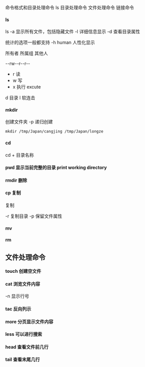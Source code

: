 命令格式和目录处理命令 ls
目录处理命令
文件处理命令
链接命令

#### ls

ls
-a 显示所有文件，包括隐藏文件
-l 详细信息显示
-d 查看目录属性

统计的选项一般都支持 -h human 人性化显示

所有者 所属组 其他人

--rw--r--r--

* r 读
* w 写
* x 执行 excute

d 目录
l 软连击


#### mkdir

创建文件夹
-p 递归创建

`
mkdir /tmp/Japan/cangjing /tmp/Japan/longze
`

#### cd

cd + 目录名称

#### pwd 显示当前完整的目录 print working directory

#### rmdir 删除

#### cp 复制
复制

-r 复制目录
-p 保留文件属性

#### mv

#### rm


## 文件处理命令

#### touch 创建空文件

#### cat 浏览文件内容

-n 显示行号

#### tac 反向列示

#### more 分页显示文件内容
#### less 可以进行搜索

#### head 查看文件前几行

#### tail 查看末尾几行
